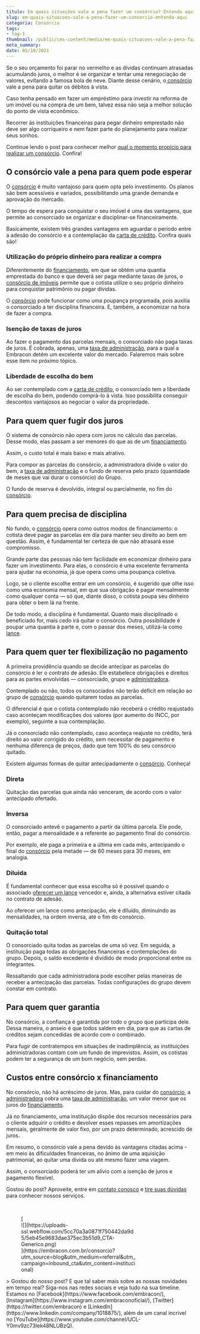 ```yaml
---
titulo: Em quais situações vale a pena fazer um consórcio? Entenda aqui!
slug: em-quais-situacoes-vale-a-pena-fazer-um-consorcio-entenda-aqui
categoria: Consórcio
tags:
- tag-1
thumbnail: /public/cms-content/media/em-quais-situacoes-vale-a-pena-fazer-um-consorcio-entenda-aqui.jpeg
meta_summary: 
date: 05/10/2021
---
```

Se o seu orçamento foi parar no vermelho e as dívidas continuam atrasadas acumulando juros, o melhor é se organizar e tentar uma renegociação de valores, evitando a famosa bola de neve. Diante desse cenário, o[ consórcio](https://www.embracon.com.br/conhecaoconsorcio/o-que-e-consorcio) vale a pena para quitar os débitos à vista.

Caso tenha pensado em fazer um empréstimo para investir na reforma de um imóvel ou na compra de um bem, talvez essa não seja a melhor solução do ponto de vista econômico.

Recorrer às instituições financeiras para pegar dinheiro emprestado não deve ser algo corriqueiro e nem fazer parte do planejamento para realizar seus sonhos.

Continue lendo o post para conhecer melhor [qual o momento propício para realizar um consórcio](https://www.embracon.com.br/blog/9-duvidas-mais-comuns-sobre-consorcio). Confira!

O consórcio vale a pena para quem pode esperar
----------------------------------------------

O [consórcio](https://www.embracon.com.br/blog/afinal-o-que-e-o-consorcio) é muito vantajoso para quem opta pelo investimento. Os planos são bem acessíveis e variados, possibilitando uma grande demanda e aprovação do mercado.

O tempo de espera para conquistar o seu imóvel é uma das vantagens, que permite ao consorciado se organizar e disciplinar-se financeiramente.

Basicamente, existem três grandes vantagens em aguardar o período entre a adesão do consórcio e a contemplação da [carta de crédito](https://www.embracon.com.br/search?query=carta+de+credito). Confira quais são!

### Utilização do próprio dinheiro para realizar a compra

Diferentemente do [financiamento](https://www.embracon.com.br/blog/financiamento-ou-consorcio-o-que-e-melhor-na-compra-de-um-imovel), em que se obtém uma quantia emprestada do banco e que deverá ser paga mediante taxas de juros, o [consórcio de imóveis](https://www.embracon.com.br/consorcio-de-imoveis) permite que o cotista utilize o seu próprio dinheiro para conquistar patrimônio ou pagar dívidas.

O [consórcio](https://www.embracon.com.br/conhecaoconsorcio/o-que-e-consorcio) pode funcionar como uma poupança programada, pois auxilia o consorciado a ter disciplina financeira. E, também, a economizar na hora de fazer a compra.

### Isenção de taxas de juros

Ao fazer o pagamento das parcelas mensais, o consorciado não paga taxas de juros. É cobrada, apenas, uma [taxa de administração](https://www.embracon.com.br/conhecaoconsorcio/o-que-e-taxa-de-administracao), para a qual a Embracon detém um excelente valor do mercado. Falaremos mais sobre esse item no próximo tópico.

### Liberdade de escolha do bem

Ao ser contemplado com a [carta de crédito](https://www.embracon.com.br/search?query=carta+de+credito), o consorciado tem a liberdade de escolha do bem, podendo comprá-lo à vista. Isso possibilita conseguir descontos vantajosos ao negociar o valor da propriedade.

Para quem quer fugir dos juros
------------------------------

O sistema de consórcio não opera com juros no cálculo das parcelas. Desse modo, elas passam a ser menores do que as de um [financiamento](https://www.embracon.com.br/blog/financiamento-ou-consorcio-o-que-e-melhor-na-compra-de-um-imovel).

Assim, o custo total é mais baixo e mais atrativo.

Para compor as parcelas do consórcio, a administradora divide o valor do bem, a [taxa de administração](https://www.embracon.com.br/conhecaoconsorcio/o-que-e-taxa-de-administracao) e o fundo de reserva pelo prazo (quantidade de meses que vai durar o consórcio) do Grupo.

O fundo de reserva é devolvido, integral ou parcialmente, no fim do [consórcio](https://www.embracon.com.br/blog/afinal-o-que-e-o-consorcio).

Para quem precisa de disciplina
-------------------------------

No fundo, o [consórcio](https://www.embracon.com.br/conhecaoconsorcio/o-que-e-consorcio) opera como outros modos de financiamento: o cotista deve pagar as parcelas em dia para manter seu direito ao bem em questão. Assim, é fundamental ter certeza de que não atrasará esse compromisso.

Grande parte das pessoas não tem facilidade em economizar dinheiro para fazer um investimento. Para elas, o consórcio é uma excelente ferramenta para ajudar na economia, já que opera como uma poupança coletiva.

Logo, se o cliente escolhe entrar em um consórcio, é sugerido que olhe isso como uma economia mensal, em que sua obrigação é pagar mensalmente como qualquer conta — só que, diante disso, o cotista poupa seu dinheiro para obter o bem lá na frente.

De todo modo, a disciplina é fundamental. Quanto mais disciplinado o beneficiado for, mais cedo irá quitar o consórcio. Outra possibilidade é poupar uma quantia à parte e, com o passar dos meses, utilizá-la como [lance](https://www.embracon.com.br/blog/como-funcionam-os-tipos-de-lances-no-consorcio).

Para quem quer ter flexibilização no pagamento
----------------------------------------------

A primeira providência quando se decide antecipar as parcelas do consórcio é ler o contrato de adesão. Ele estabelece obrigações e direitos para as partes envolvidas — consorciado, grupo e [administradora](https://www.embracon.com.br/conhecaoconsorcio/o-que-e-uma-administradora-de-consorcio).

Contemplado ou não, todos os consociados não terão déficit em relação ao grupo de [consórcio](https://www.embracon.com.br/blog/afinal-o-que-e-o-consorcio) quando quitarem todas as parcelas.

O diferencial é que o cotista contemplado não receberá o crédito reajustado caso aconteçam modificações dos valores (por aumento do INCC, por exemplo), seguinte a sua contemplação.

Já o consorciado não contemplado, caso aconteça reajuste no crédito, terá direito ao valor corrigido do crédito, sem necessitar de pagamento e nenhuma diferença de preços, dado que tem 100% do seu consórcio quitado.

Existem algumas formas de quitar antecipadamente o [consórcio](https://www.embracon.com.br/conhecaoconsorcio/o-que-e-consorcio). Conheça!

### Direta

Quitação das parcelas que ainda não venceram, de acordo com o valor antecipado ofertado.

### Inversa

O consorciado antevê o pagamento a partir da última parcela. Ele pode, então, pagar a mensalidade e a referente ao pagamento final do consórcio.

Por exemplo, ele paga a primeira e a última em cada mês, antecipando o final do [consórcio](https://www.embracon.com.br/blog/afinal-o-que-e-o-consorcio) pela metade — de 60 meses para 30 meses, em analogia.

### Diluída

É fundamental conhecer que essa escolha só é possível quando o associado [oferecer um lance](https://www.embracon.com.br/blog/como-funcionam-os-tipos-de-lances-no-consorcio) vencedor e, ainda, a alternativa estiver citada no contrato de adesão.

Ao oferecer um lance como antecipação, ele é diluído, diminuindo as mensalidades, na ordem inversa, até o fim do consórcio.

### Quitação total

O consorciado quita todas as parcelas de uma só vez. Em seguida, a instituição paga todas as obrigações financeiras e contemplações do grupo. Depois, o saldo excedente é dividido de modo proporcional entre os integrantes.

Ressaltando que cada administradora pode escolher pelas maneiras de receber a antecipação das parcelas. Todas configurações do grupo devem constar em contrato.

Para quem quer garantia
-----------------------

No consórcio, a confiança é garantida por todo o grupo que participa dele. Dessa maneira, o anseio é que todos saldem em dia, para que as cartas de créditos sejam concedidas de acordo com o combinado.

Para fugir de contratempos em situações de inadimplência, as instituições administradoras contam com um fundo de imprevistos. Assim, os cotistas podem ter a segurança de um bom negócio, sem perdas.

Custos entre consórcio x financiamento
--------------------------------------

No consórcio, não há acréscimo de juros. Mas, para cuidar do [consórcio](https://www.embracon.com.br/conhecaoconsorcio/o-que-e-consorcio), a[ administradora](https://www.embracon.com.br/conhecaoconsorcio/o-que-e-uma-administradora-de-consorcio) cobra uma [taxa de administração](https://www.embracon.com.br/conhecaoconsorcio/o-que-e-taxa-de-administracao), um valor menor que os juros do [financiamento](https://www.embracon.com.br/blog/financiamento-ou-consorcio-o-que-e-melhor-na-compra-de-um-imovel).

Já no financiamento, uma instituição dispõe dos recursos necessários para o cliente adquirir o crédito e devolver esses repasses em amortizações mensais, geralmente de valor fixo, por um prazo determinado, acrescido de juros.

Em resumo, o consórcio vale a pena devido às vantagens citadas acima - em meio às dificuldades financeiras, no ânimo de uma aquisição patrimonial, ao quitar uma dívida ou até mesmo fazer uma viagem.

Assim, o consorciado poderá ter um alívio com a isenção de juros e pagamento flexível.

Gostou do post? Aproveite, entre em [contato conosco](https://www.embracon.com.br/fale-conosco) e [tire suas dúvidas](https://www.embracon.com.br/blog/9-duvidas-mais-comuns-sobre-consorcio) para conhecer nossos serviços.

‍

<figure class="w-richtext-figure-type-image w-richtext-align-center" style="max-width:310px">[<div>![](https://uploads-ssl.webflow.com/5cc70a3a0871f750442da9d5/5eb45e9683dae375ec3b51d9_CTA-Generico.png)</div>](https://embracon.com.br/consorcio?utm_source=blog&utm_medium=referral&utm_campaign=inbound_cta&utm_content=institucional)</figure>> Gostou do nosso post? E que tal saber mais sobre as nossas novidades em tempo real? Siga-nos nas redes sociais e veja tudo na sua timeline. Estamos no [Facebook](https://www.facebook.com/embracon/), [Instagram](https://www.instagram.com/embraconoficial/), [Twitter](https://twitter.com/embracon) e [LinkedIn](https://www.linkedin.com/company/1018875/), além de um canal incrível no [YouTube](https://www.youtube.com/channel/UCL-Y0mv9zc73Iek48NLUBzQ).

‍
